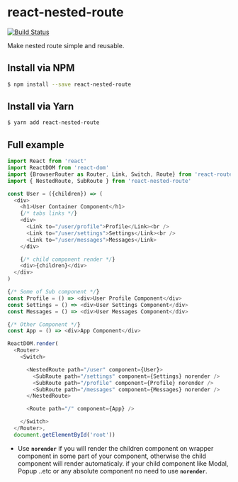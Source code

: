 # react-nested-route

[![Build Status](https://travis-ci.org/binothman/react-nested-route.svg?branch=master)](https://travis-ci.org/binothman/react-nested-route)

Make nested route simple and reusable.

## Install via NPM

```sh
$ npm install --save react-nested-route
```
## Install via Yarn

```sh
$ yarn add react-nested-route
```

## Full example

```js
import React from 'react'
import ReactDOM from 'react-dom'
import {BrowserRouter as Router, Link, Switch, Route} from 'react-router-dom'
import { NestedRoute, SubRoute } from 'react-nested-route'

const User = ({children}) => (
  <div>
    <h1>User Container Component</h1>
    {/* tabs links */}
    <div>
      <Link to="/user/profile">Profile</Link><br />
      <Link to="/user/settings">Settings</Link><br />
      <Link to="/user/messages">Messages</Link>
    </div>

    {/* child component render */}
    <div>{children}</div>
  </div>
)

{/* Some of Sub component */}
const Profile = () => <div>User Profile Component</div>
const Settings = () => <div>User Settings Component</div>
const Messages = () => <div>User Messages Component</div>

{/* Other Component */}
const App = () => <div>App Component</div>

ReactDOM.render(
  <Router>
    <Switch>

      <NestedRoute path="/user" component={User}>
        <SubRoute path="/settings" component={Settings} norender />
        <SubRoute path="/profile" component={Profile} norender />
        <SubRoute path="/messages" component={Messages} norender />
      </NestedRoute>

      <Route path="/" component={App} />

    </Switch>
  </Router>,
  document.getElementById('root'))
```
* Use __`norender`__ if you will render the children component on wrapper component in some part of your component, otherwise the child component will render automaticaly. if your child component like Modal, Popup ..etc or any absolute component no need to use __`norender`__.

